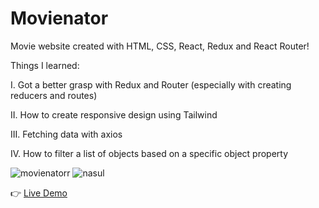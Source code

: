 # Movienator

Movie website created with HTML, CSS, React, Redux and React Router!

Things I learned:

I. Got a better grasp with Redux and Router (especially with creating reducers and routes)

II. How to create responsive design using Tailwind

III. Fetching data with axios

IV. How to filter a list of objects based on a specific object property

![movienatorr](https://user-images.githubusercontent.com/102544514/220365920-e097dd9b-5a69-41f1-8b57-5fd09291b45d.png)
![nasul](https://user-images.githubusercontent.com/102544514/220365956-4c56d6f8-9e8f-4109-b954-a928760d9cf8.png)


👉 <a link href = 'https://movienatorr.netlify.app/' /> Live Demo </a>
